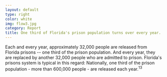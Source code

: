 ```yaml
---
layout: default
type: right
color: white
img: flow3.jpg
category: Report
title: One third of Florida's prison population turns over every year.
---
```

Each and every year, approximately 32,000 people are released from Florida prisons -- one third of the prison population. And every year, they are replaced by another 32,000 people who are admitted to prison. Florida's prisons system is typical in this regard: Nationally, one third of the prison population - more than 600,000 people - are released each year.<sup>13</sup>

<br>